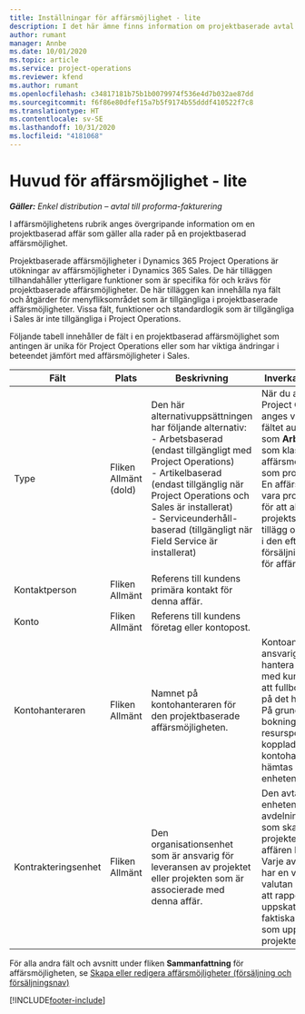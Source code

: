 ```yaml
---
title: Inställningar för affärsmöjlighet - lite
description: I det här ämne finns information om projektbaserade avtal och projektbaserade affärsmöjlighetsrader.
author: rumant
manager: Annbe
ms.date: 10/01/2020
ms.topic: article
ms.service: project-operations
ms.reviewer: kfend
ms.author: rumant
ms.openlocfilehash: c34817181b75b1b0079974f536e4d7b032ae87dd
ms.sourcegitcommit: f6f86e80dfef15a7b5f9174b55dddf410522f7c8
ms.translationtype: HT
ms.contentlocale: sv-SE
ms.lasthandoff: 10/31/2020
ms.locfileid: "4181068"
---
```

# <a name="opportunity-header---lite"></a>Huvud för affärsmöjlighet - lite

_**Gäller:** Enkel distribution – avtal till proforma-fakturering_

I affärsmöjlighetens rubrik anges övergripande information om en projektbaserad affär som gäller alla rader på en projektbaserad affärsmöjlighet.

Projektbaserade affärsmöjligheter i Dynamics 365 Project Operations är utökningar av affärsmöjligheter i Dynamics 365 Sales. De här tilläggen tillhandahåller ytterligare funktioner som är specifika för och krävs för projektbaserade affärsmöjligheter. De här tilläggen kan innehålla nya fält och åtgärder för menyfliksområdet som är tillgängliga i projektbaserade affärsmöjligheter. Vissa fält, funktioner och standardlogik som är tillgängliga i Sales är inte tillgängliga i Project Operations.

Följande tabell innehåller de fält i en projektbaserad affärsmöjlighet som antingen är unika för Project Operations eller som har viktiga ändringar i beteendet jämfört med affärsmöjligheter i Sales.

| **Fält** | **Plats** | **Beskrivning** | **Inverkan nedströms** |
| --- | --- | --- | --- |
| Type | Fliken Allmänt (dold) | Den här alternativuppsättningen har följande alternativ:</br>- Arbetsbaserad (endast tillgängligt med Project Operations)</br>- Artikelbaserad (endast tillgänglig när Project Operations och Sales är installerat)</br>- Serviceunderhåll-baserad (tillgängligt när Field Service är installerat) | När du använder Project Operations anges värdet i det här fältet automatiskt som **Arbetsbaserad** som klassificerar affärsmöjligheten som projektbaserad. En affärsmöjlighet bör vara projektbaserad för att aktivera alla projektspecifika tillägg och funktioner i den efterföljande försäljningsprocessen för affären. |
| Kontaktperson | Fliken Allmänt | Referens till kundens primära kontakt för denna affär. | |
| Konto | Fliken Allmänt | Referens till kundens företag eller kontopost. | |
| Kontohanteraren | Fliken Allmänt | Namnet på kontohanteraren för den projektbaserade affärsmöjligheten. | Kontoansvarig är ansvarig för att hantera relationen med kunden genom att fullborda arbetet på det här projektet. På grundval av den bokningsbara resursposten som är kopplad till kontohanteraren hämtas den avtalande enheten. |
| Kontrakteringsenhet | Fliken Allmänt | Den organisationsenhet som är ansvarig för leveransen av projektet eller projekten som är associerade med denna affär. | Den avtalande enheten är den avdelning i företaget som ska utföra projekten efter det att affären har stängts. Varje avtalande enhet har en valuta och valutan används för att rapportera uppskattade och faktiska kostnader som uppstår under projektet. |

För alla andra fält och avsnitt under fliken **Sammanfattning** för affärsmöjligheten, se [Skapa eller redigera affärsmöjligheter (försäljning och försäljningsnav)](https://docs.microsoft.com/dynamics365/sales-enterprise/create-edit-opportunity-sales)


[!INCLUDE[footer-include](../../includes/footer-banner.md)]